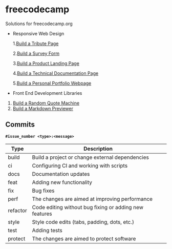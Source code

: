 # freecodecamp
Solutions for freecodecamp.org
- Responsive Web Design

  1.[Build a Tribute Page](https://www.freecodecamp.org/learn/responsive-web-design/responsive-web-design-projects/build-a-tribute-page "Build a Tribute Page")

  2.[Build a Survey Form](https://www.freecodecamp.org/learn/responsive-web-design/responsive-web-design-projects/build-a-survey-form "Build a Survey Form")

  3.[Build a Product Landing Page](https://www.freecodecamp.org/learn/responsive-web-design/responsive-web-design-projects/build-a-product-landing-page "Build a Product Landing Page")

  4.[Build a Technical Documentation Page](https://www.freecodecamp.org/learn/responsive-web-design/responsive-web-design-projects/build-a-technical-documentation-page "Build a Technical Documentation Page")

  5.[Build a Personal Portfolio Webpage](https://www.freecodecamp.org/learn/responsive-web-design/responsive-web-design-projects/build-a-personal-portfolio-webpage "Build a Personal Portfolio Webpage")

 - Front End Development Libraries
  1. [Build a Random Quote Machine](https://www.freecodecamp.org/learn/front-end-libraries/front-end-libraries-projects/build-a-random-quote-machine "Build a Random Quote Machine")
  2. [Build a Markdown Previewer](https://www.freecodecamp.org/learn/front-end-libraries/front-end-libraries-projects/build-a-markdown-previewer "Build a Markdown Previewer")

## Commits
**```#issue_number <type>:<message>```**

| Type | Description |
| ------ | ------ |
| build | Build a project or change external dependencies |
| ci | Configuring CI and working with scripts |
| docs | Documentation updates |
| feat | Adding new functionality |
| fix | Bug fixes |
| perf | The changes are aimed at improving performance |
| refactor | Code editing without bug fixing or adding new features |
| style | Style code edits (tabs, padding, dots, etc.) |
| test | Adding tests |
| protect| The changes are aimed to protect software |

